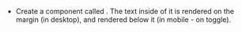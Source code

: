 -  Create a component called <Annotation></Annotation>. The text inside of it is rendered on the margin (in desktop), and rendered below it (in mobile - on toggle).